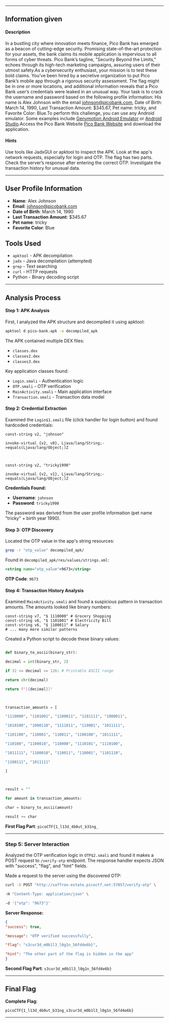 
---

## Information given

#### Description

In a bustling city where innovation meets finance, Pico Bank has emerged as a beacon of cutting-edge security. Promising state-of-the-art protection for your assets, the bank claims its mobile application is impervious to all forms of cyber threats. Pico Bank’s tagline, "Security Beyond the Limits," echoes through its high-tech marketing campaigns, assuring users of their utmost safety.As a cybersecurity enthusiast, your mission is to test these bold claims. You’ve been hired by a secretive organization to put Pico Bank’s mobile app through a rigorous security assessment. The flag might be in one or more locations, and additional information reveals that a Pico Bank user’s credentials were leaked in an unusual way. Your task is to crack the username and password based on the following profile information: His name is Alex Johnson with the email johnson@picobank.com, Date of Birth: March 14, 1990, Last Transaction Amount: $345.67, Pet name: tricky, and Favorite Color: Blue.To perform this challenge, you can use any Android emulator. Some examples include [Genymotion Android Emulator](https://www.genymotion.com/product-desktop/download/) or [Android Studio](https://developer.android.com/studio).Access the Pico Bank Website [Pico Bank Website](http://saffron-estate.picoctf.net:51837/) and download the application.


#### Hints
Use tools like JadxGUI or apktool to inspect the APK.
Look at the app's network requests, especially for login and OTP.
The flag has two parts.
Check the server’s response after entering the correct OTP.
Investigate the transaction history for unusual data.


---

## User Profile Information


- **Name**: Alex Johnson
- **Email**: johnson@picobank.com
- **Date of Birth**: March 14, 1990
- **Last Transaction Amount**: $345.67
- **Pet name**: tricky
- **Favorite Color**: Blue

## Tools Used

- `apktool` - APK decompilation
- `jadx` - Java decompilation (attempted)
- `grep` - Text searching
- `curl` - HTTP requests
- Python - Binary decoding script

---
## Analysis Process

#### Step 1: APK Analysis

First, I analyzed the APK structure and decompiled it using apktool:

```bash
apktool d pico-bank.apk -o decompiled_apk
```

The APK contained multiple DEX files:
- `classes.dex`
- `classes2.dex`
- `classes3.dex`

Key application classes found:
- `Login.smali` - Authentication logic
- `OTP.smali` - OTP verification
- `MainActivity.smali` - Main application interface
- `Transaction.smali` - Transaction data model
#### Step 2: Credential Extraction

Examined the `Login$1.smali` file (click handler for login button) and found hardcoded credentials:

```smali
const-string v2, "johnson"

invoke-virtual {v2, v0}, Ljava/lang/String;->equals(Ljava/lang/Object;)Z

  

const-string v2, "tricky1990"

invoke-virtual {v2, v1}, Ljava/lang/String;->equals(Ljava/lang/Object;)Z
```

**Credentials Found:**
- **Username**: `johnson`
- **Password**: `tricky1990`

The password was derived from the user profile information (pet name "tricky" + birth year 1990).

#### Step 3: OTP Discovery

Located the OTP value in the app's string resources:

```bash
grep -r "otp_value" decompiled_apk/
```

Found in `decompiled_apk/res/values/strings.xml`:

```xml
<string name="otp_value">9673</string>
```

**OTP Code**: `9673`

#### Step 4: Transaction History Analysis

Examined `MainActivity.smali` and found a suspicious pattern in transaction amounts. The amounts looked like binary numbers:

```smali
const-string v7, "$ 1110000" # Grocery Shopping
const-string v6, "$ 1101001" # Electricity Bill
const-string v6, "$ 1100011" # Salary
# ... many more similar patterns
```

Created a Python script to decode these binary values:

```python

def binary_to_ascii(binary_str):

decimal = int(binary_str, 2)

if 32 <= decimal <= 126: # Printable ASCII range

return chr(decimal)

return f"[{decimal}]"

  

transaction_amounts = [

"1110000", "1101001", "1100011", "1101111", "1000011",

"1010100", "1000110", "1111011", "110001", "1011111",

"1101100", "110001", "110011", "1100100", "1011111",

"110100", "1100010", "110000", "1110101", "1110100",

"1011111", "1100010", "110011", "110001", "1101110",

"1100111", "1011111"

]

  

result = ""

for amount in transaction_amounts:

char = binary_to_ascii(amount)

result += char

```

**First Flag Part**: `picoCTF{1_l13d_4b0ut_b31ng_`

---
### Step 5: Server Interaction

Analyzed the OTP verification logic in `OTP$2.smali` and found it makes a POST request to `/verify-otp` endpoint. The response handler expects JSON with "success", "flag", and "hint" fields.  

Made a request to the server using the discovered OTP:

```bash
curl -X POST "http://saffron-estate.picoctf.net:57057/verify-otp" \

-H "Content-Type: application/json" \

-d '{"otp": "9673"}'
```

  

**Server Response:**

```json
{
"success": true,

"message": "OTP verified successfully",

"flag": "s3cur3d_m0b1l3_l0g1n_56fd4e6b}",

"hint": "The other part of the flag is hidden in the app"
}
```

  

**Second Flag Part**: `s3cur3d_m0b1l3_l0g1n_56fd4e6b}`

  ---
## Final Flag

**Complete Flag**:

`picoCTF{1_l13d_4b0ut_b31ng_s3cur3d_m0b1l3_l0g1n_56fd4e6b}`

---